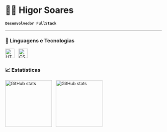 # 👨‍💻 Higor Soares

**`Desenvolvedor FullStack`**


---

### 🤖 Linguagens e Tecnologias

<img 
    align="left" 
    alt="HTML"
    title="HTML" 
    width="30px" 
    style="padding-right: 10px;" 
    src="https://cdn.jsdelivr.net/gh/devicons/devicon@latest/icons/html5/html5-original.svg" 
/>
<img 
    align="left" 
    alt="CSS" 
    title="CSS"
    width="30px" 
    style="padding-right: 10px;" 
    src="https://cdn.jsdelivr.net/gh/devicons/devicon@latest/icons/css3/css3-original.svg" 
/>
             
  <br/>      
  <br/>

  ### 📈 Estatísticas

  <img
    align="left"
    alt="GitHub stats"
    height="150"
    style="padding-right: 10px;"
    src="https://github-readme-stats.vercel.app/api?username=higorsoares2009&show_icons=true&theme=tokyonight&include_all_commits=true&locale=pt-br"
    />

  <img
    align="left"
    alt="GitHub stats"
    height="150"
    style="padding-right: 10px;"
    src="https://github-readme-stats.vercel.app/api/top-langs/?username=higorsoares2009&theme=tokyonight&layout=compact&custom_title=Tecnologias&langs_count=9"
    />
          
          
          
